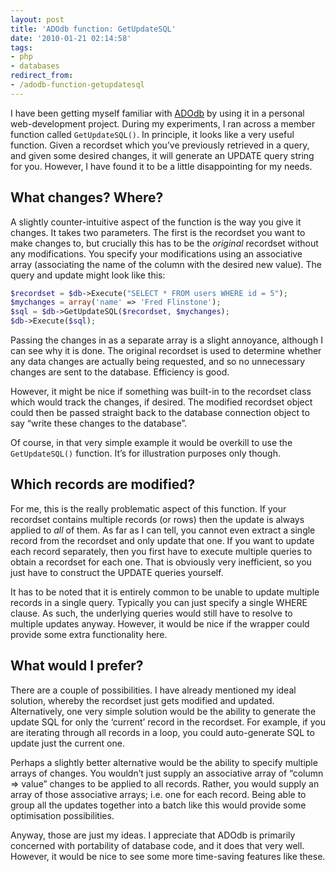 ```yaml
---
layout: post
title: 'ADOdb function: GetUpdateSQL'
date: '2010-01-21 02:14:58'
tags:
- php
- databases
redirect_from:
- /adodb-function-getupdatesql
---
```


I have been getting myself familiar with [ADOdb](http://adodb.org) by using it in a personal web-development project. During my experiments, I ran across a member function called `GetUpdateSQL()`. In principle, it looks like a very useful function. Given a recordset which you’ve previously retrieved in a query, and given some desired changes, it will generate an UPDATE query string for you. However, I have found it to be a little disappointing for my needs.

## What changes? Where?

A slightly counter-intuitive aspect of the function is the way you give it changes. It takes two parameters. The first is the recordset you want to make changes to, but crucially this has to be the _original_ recordset without any modifications. You specify your modifications using an associative array (associating the name of the column with the desired new value). The query and update might look like this:

```php
$recordset = $db->Execute("SELECT * FROM users WHERE id = 5");
$mychanges = array('name' => 'Fred Flinstone');
$sql = $db->GetUpdateSQL($recordset, $mychanges);
$db->Execute($sql);
```

Passing the changes in as a separate array is a slight annoyance, although I can see why it is done. The original recordset is used to determine whether any data changes are actually being requested, and so no unnecessary changes are sent to the database. Efficiency is good.

However, it might be nice if something was built-in to the recordset class which would track the changes, if desired. The modified recordset object could then be passed straight back to the database connection object to say “write these changes to the database”.

Of course, in that very simple example it would be overkill to use the `GetUpdateSQL()` function. It’s for illustration purposes only though.

## Which records are modified?

For me, this is the really problematic aspect of this function. If your recordset contains multiple records (or rows) then the update is always applied to _all_ of them. As far as I can tell, you cannot even extract a single record from the recordset and only update that one. If you want to update each record separately, then you first have to execute multiple queries to obtain a recordset for each one. That is obviously very inefficient, so you just have to construct the UPDATE queries yourself.

It has to be noted that it is entirely common to be unable to update multiple records in a single query. Typically you can just specify a single WHERE clause. As such, the underlying queries would still have to resolve to multiple updates anyway. However, it would be nice if the wrapper could provide some extra functionality here.

## What would I prefer?

There are a couple of possibilities. I have already mentioned my ideal solution, whereby the recordset just gets modified and updated. Alternatively, one very simple solution would be the ability to generate the update SQL for only the ‘current’ record in the recordset. For example, if you are iterating through all records in a loop, you could auto-generate SQL to update just the current one.

Perhaps a slightly better alternative would be the ability to specify multiple arrays of changes. You wouldn’t just supply an associative array of “column =\> value” changes to be applied to all records. Rather, you would supply an array of those associative arrays; i.e. one for each record. Being able to group all the updates together into a batch like this would provide some optimisation possibilities.

Anyway, those are just my ideas. I appreciate that ADOdb is primarily concerned with portability of database code, and it does that very well. However, it would be nice to see some more time-saving features like these.
